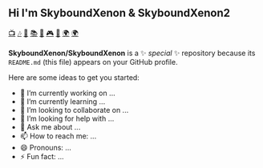## Hi I'm SkyboundXenon & SkyboundXenon2
<a href="https://www.youtube.com/@SkyboundXenon2?sub_confirmation=1" target="_blank">📺</a>&nbsp;<a href="#" target="_blank">🎶</a>&nbsp;<a href="#" target="_blank">🔴</a>&nbsp;<a href="#" target="_blank">📚</a>&nbsp;<a href="#" target="_blank">🍳</a>&nbsp;<a href="#" target="_blank">🎮</a>&nbsp;<a href="#" target="_blank">🎥</a>&nbsp;<a href="#" target="_blank">🌍</a>&nbsp;<a href="https://bsky.app/profile/skyboundxenon.bsky.social" target="_blank">🌍</a><br><br>
**SkyboundXenon/SkyboundXenon** is a ✨ _special_ ✨ repository because its `README.md` (this file) appears on your GitHub profile.

Here are some ideas to get you started:

- 🔭 I’m currently working on ...
- 🌱 I’m currently learning ...
- 👯 I’m looking to collaborate on ...
- 🤔 I’m looking for help with ...
- 💬 Ask me about ...
- 📫 How to reach me: ...
- 😄 Pronouns: ...
- ⚡ Fun fact: ...
